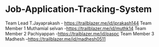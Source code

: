 # Job-Application-Tracking-System
Team Lead         T.Jayaprakash
                   - https://trailblazer.me/id/jprakash144
Team Member 1     Muthamial selvan
                   -https://trailblazer.me/id/muthk14
Team Member 2     Pachiyappan
                   -https://traiblazer.me/id/paspc
Team Member 3     Madhesh 
                  –https://trailblazer.me/id/madhesh0511
